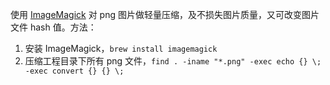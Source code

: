 

使用 [ImageMagick](http://www.imagemagick.org/) 对 png 图片做轻量压缩，及不损失图片质量，又可改变图片文件 hash 值。方法：

1.  安装 ImageMagick，`brew install imagemagick`
2.  压缩工程目录下所有 png 文件，`find . -iname "*.png" -exec echo {} \; -exec convert {} {} \;`
